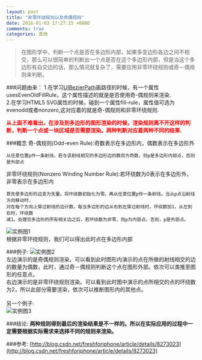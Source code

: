 ```yaml
---
layout: post
title: "非零环绕规则以及奇偶规则"
date: 2016-01-03 17:27:15 +0800
comments: true
categories: 其他
---
```

>在图形学中，判断一个点是否在多边形内部，如果多变边形各边之间不相交，那么可以很简单的判断出一个点是否在这个多边形内部，但是当这个多边形有自交边的话，那么情况就复杂了，需要应用非零环绕规则或奇－偶规则来判断。

###问题由来：
1.在学习<a href="https://macro44.github.io/blog/2015/12/03/uibezierpathxue-xi-zong-jie/">UIBezierPath</a>画路径的时候，有一个属性usesEvenOldFillRule，这个属性描述的就是是否使用奇-偶规则来渲染.  
2.在学习HTML5 SVG属性的时候，碰到一个属性fill-rule，属性值可选为evenodd或者nonzero,这对应着的就是奇-偶规则和非零环绕规则.

<b style="color:red">从上面不难看出，在涉及到多边形的图形渲染的时候，渲染规则离不开这样的判断，判断一个点或一块区域是否需要渲染。两种判断对应着两种不同的结果.</b>

###概念
奇-偶规则(Odd-even Rule):奇数表示在多边形内，偶数表示在多边形外
	
	从任意位置p作一条射线，若与该射线相交的多边形边的数目为奇数，则p是多边形内部点，否则是外部点
	
非零环绕规则(Nonzero Winding Number Rule):若环绕数为0表示在多边形外，非零表示在多边形内

	首先使多边形的边变为矢量。将环绕数初始化为零。再从任意位置p作一条射线。当从p点沿射线方向移动时，
	对在每个方向上穿过射线的边计数，每当多边形的边从右到左穿过射线时，环绕数加1，从左到右时，环绕数
	减1。处理完多边形的所有相关边之后，若环绕数为非零，则p为内部点，否则，p是外部点。
![实例图1](http://7xopon.com1.z0.glb.clouddn.com/201601031.gif)  
根据非零环绕规则，我们可以得出此时点在多边形内部
	
###例子:
![实例图2](http://7xopon.com1.z0.glb.clouddn.com/201601032.png)  
左边演示的是奇偶规则渲染，可以看到此时图形内演示的点在所做的射线相交的边的数量为偶数，此时，通过奇－偶规则判断这个点在图形外部。依次可以类推至图形的任意点。  
右边演示的是非零环绕规则渲染。可以看到此时图中演示的点所相交的点的环绕数为2，所以此部分需要渲染，依次可以推断图形内的其他点。   
<br/>
另一个例子:  
![实例图3](http://7xopon.com1.z0.glb.clouddn.com/201601033.png)

###结论:
**两种规则得到最后的渲染结果是不一样的。所以在实际应用的过程中一定需要根据实际需求来选择不同的规则来渲染。** 


###参考:
[http://blog.csdn.net/freshforiphone/article/details/8273023](http://blog.csdn.net/freshforiphone/article/details/8273023)
